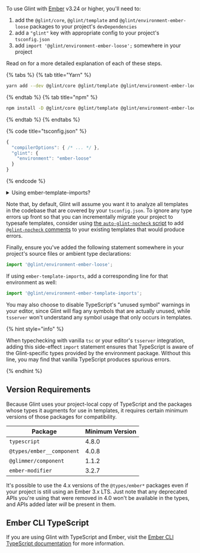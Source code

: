 To use Glint with [Ember](https://github.com/emberjs/ember.js) v3.24 or higher, you'll need to:
 1. add the `@glint/core`, `@glint/template` and `@glint/environment-ember-loose` packages to your project's `devDependencies`
 2. add a `"glint"` key with appropriate config to your project's `tsconfig.json`
 3. add `import '@glint/environment-ember-loose';` somewhere in your project 

Read on for a more detailed explanation of each of these steps.

{% tabs %}
{% tab title="Yarn" %}

```sh
yarn add --dev @glint/core @glint/template @glint/environment-ember-loose
```

{% endtab %}
{% tab title="npm" %}

```sh
npm install -D @glint/core @glint/template @glint/environment-ember-loose
```

{% endtab %}
{% endtabs %}

{% code title="tsconfig.json" %}

```javascript
{
  "compilerOptions": { /* ... */ },
  "glint": {
    "environment": "ember-loose"
  }
}
```

{% endcode %}

<details>

<summary>Using ember-template-imports?</summary>

If you are using `ember-template-imports` in your project, you also need to install the `@glint/environment-ember-template-imports` package and configure it in `tsconfig.json` under `glint.environment`:

{% code title="tsconfig.json" %}
```json
{
  "compilerOptions": { /* ... */ },
  "glint": {
    "environment": [
      "ember-loose",
      "ember-template-imports",
    ]
  }
}
```
{% endcode %}

</details>

Note that, by default, Glint will assume you want it to analyze all templates in the codebase that are covered by your `tsconfig.json`. To ignore any type errors up front so that you can incrementally migrate your project to typesafe templates, consider using [the `auto-glint-nocheck` script](https://github.com/typed-ember/glint/tree/main/packages/scripts#auto-glint-nocheck) to add [`@glint-nocheck` comments](../directives.md#glint-nocheck) to your existing templates that would produce errors.

Finally, ensure you've added the following statement somewhere in your project's source files or ambient type declarations:

```typescript
import '@glint/environment-ember-loose';
```

If using `ember-template-imports`, add a corresponding line for that environment as well:

```typescript
import '@glint/environment-ember-template-imports';
```

You may also choose to disable TypeScript's "unused symbol" warnings in your editor, since Glint will flag any symbols that are actually unused, while `tsserver` won't understand any symbol usage that only occurs in templates.

{% hint style="info" %}

When typechecking with vanilla `tsc` or your editor's `tsserver` integration, adding this side-effect `import` statement ensures that TypeScript is aware of the Glint-specific types provided by the environment package. Without this line, you may find that vanilla TypeScript produces spurious errors.

{% endhint %}

## Version Requirements

Because Glint uses your project-local copy of TypeScript and the packages whose types it augments for use in templates, it requires certain minimum versions of those packages for compatibility.

| Package                   | Minimum Version |
| ------------------------- | --------------- |
| `typescript`              | 4.8.0           |
| `@types/ember__component` | 4.0.8           |
| `@glimmer/component`      | 1.1.2           |
| `ember-modifier`          | 3.2.7           |

It's possible to use the 4.x versions of the `@types/ember*` packages even if your project is still using an Ember 3.x LTS. Just note that any deprecated APIs you're using that were removed in 4.0 won't be available in the types, and APIs added later _will_ be present in them.

## Ember CLI TypeScript

If you are using Glint with TypeScript and Ember, visit the [Ember CLI TypeScript documentation](https://docs.ember-cli-typescript.com/) for more information.
